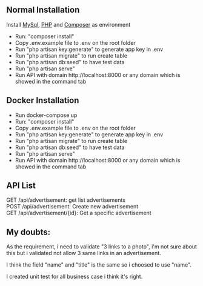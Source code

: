 ## Normal Installation

Install [MySql](https://www.mysql.com/), [PHP](https://www.php.net/) and [Composer](https://getcomposer.org/) as environment <br>
- Run: "composer install"<br>
- Copy .env.example file to .env on the root folder<br>
- Run "php artisan key:generate" to generate app key in .env <br>
- Run "php artisan migrate" to run create table <br>
- Run "php artisan db:seed" to have test data<br>
- Run "php artisan serve"<br>
- Run API with domain http://localhost:8000 or any domain which is showed in the command tab
## Docker Installation
- Run docker-compose up
- Run: "composer install"<br>
- Copy .env.example file to .env on the root folder<br>
- Run "php artisan key:generate" to generate app key in .env <br>
- Run "php artisan migrate" to run create table <br>
- Run "php artisan db:seed" to have test data<br>
- Run "php artisan serve"<br>
- Run API with domain http://localhost:8000 or any domain which is showed in the command tab

## API List
GET /api/advertisement: get list advertisements<br>
POST /api/advertisement: Create new advertisement<br>
GET /api/advertisement/{id}: Get a specific advertisement<br>

## My doubts:
As the requirement, i need to validate "3 links to a photo", 
i'm not sure about this but i validated not allow 3 same links in an advertisement.

I think the field "name" and "title" is the same so i choosed to use "name".

I created unit test for all business case i think it's right.
